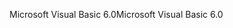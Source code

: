 <span data-ttu-id="786cb-101">Microsoft Visual Basic 6.0</span><span class="sxs-lookup"><span data-stu-id="786cb-101">Microsoft Visual Basic 6.0</span></span>